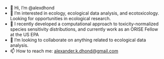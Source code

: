 - 👋 Hi, I’m @alexdhond
- 👀 I’m interested in ecology, ecological data analysis, and ecotoxicology. Looking for opportunities in ecological research.
- 🌱 I recently developed a computational approach to toxicity-normalized species sensitivity distributions, and currently work as an ORISE Fellow at the US EPA
- 💞️ I’m looking to collaborate on anything related to ecological data analysis.
- 📫 How to reach me: alexander.k.dhond@gmail.com

<!---
alexdhond19/alexdhond19 is a ✨ special ✨ repository because its `README.md` (this file) appears on your GitHub profile.
You can click the Preview link to take a look at your changes.
--->
